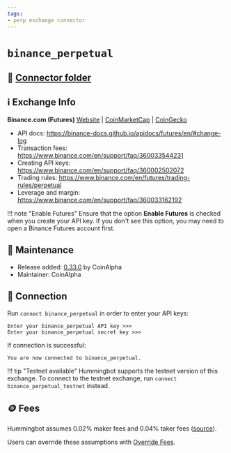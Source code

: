 ```yaml
---
tags:
- perp exchange connector
---
```


# `binance_perpetual`

## 📁 [Connector folder](https://github.com/CoinAlpha/hummingbot/tree/master/hummingbot/connector/exchange/binance)

## ℹ️ Exchange Info

**Binance.com (Futures)** [Website](https://www.binance.com/en/futures) | [CoinMarketCap](https://coinmarketcap.com/exchanges/binance/) | [CoinGecko](https://www.coingecko.com/en/exchanges/binance)

* API docs: https://binance-docs.github.io/apidocs/futures/en/#change-log
* Transaction fees: https://www.binance.com/en/support/faq/360033544231
* Creating API keys: https://www.binance.com/en/support/faq/360002502072
* Trading rules: https://www.binance.com/en/futures/trading-rules/perpetual
* Leverage and margin: https://www.binance.com/en/support/faq/360033162192

!!! note "Enable Futures"
    Ensure that the option **Enable Futures** is checked when you create your API key. If you don't see this option, you may need to open a Binance Futures account first.

## 👷 Maintenance

* Release added: [0.33.0](/release-notes/0.33.0/) by CoinAlpha
* Maintainer: CoinAlpha

## 🔑 Connection

Run `connect binance_perpetual` in order to enter your API keys:
 
```
Enter your binance_perpetual API key >>>
Enter your binance_perpetual secret key >>>
```

If connection is successful:
```
You are now connected to binance_perpetual.
```

!!! tip "Testnet available"
    Hummingbot supports the testnet version of this exchange. To connect to the testnet exchange, run `connect binance_perpetual_testnet` instead.

## 🪙 Fees

Hummingbot assumes 0.02% maker fees and 0.04% taker fees ([source](https://github.com/CoinAlpha/hummingbot/blob/master/hummingbot/connector/exchange/binance/binance_utils.py#L10)).

Users can override these assumptions with [Override Fees](/global-configs/override-fees/).
